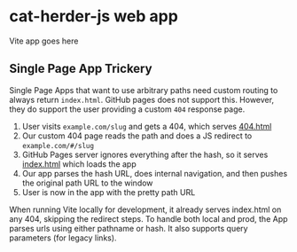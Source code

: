 # cat-herder-js web app

Vite app goes here

## Single Page App Trickery

Single Page Apps that want to use arbitrary paths need custom routing to always return `index.html`. GitHub pages does not support this. However, they do support the user providing a custom `404` response page.

1. User visits `example.com/slug` and gets a 404, which serves [404.html](public/404.html)
1. Our custom 404 page reads the path and does a JS redirect to `example.com/#/slug`
1. GitHub Pages server ignores everything after the hash, so it serves [index.html](index.html) which loads the app
1. Our app parses the hash URL, does internal navigation, and then pushes the original path URL to the window
1. User is now in the app with the pretty path URL

When running Vite locally for development, it already serves index.html on any 404, skipping the redirect steps. To handle both local and prod, the App parses urls using either pathname or hash. It also supports query parameters (for legacy links).
